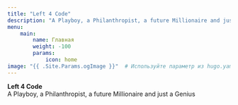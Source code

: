 ```yaml
---
title: "Left 4 Code"
description: "A Playboy, a Philanthropist, a future Millionaire and just a Genius"
menu:
    main:
        name: Главная
        weight: -100
        params:
            icon: home
image: "{{ .Site.Params.ogImage }}"  # Используйте параметр из hugo.yaml
---
```

**Left 4 Code**
<br />
A Playboy, a Philanthropist, a future Millionaire and just a Genius